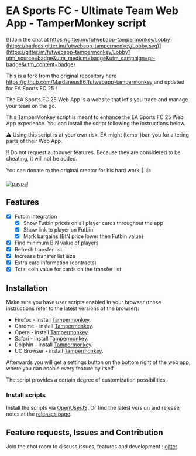 # EA Sports FC - Ultimate Team Web App - TamperMonkey script

[![Join the chat at https://gitter.im/futwebapp-tampermonkey/Lobby](https://badges.gitter.im/futwebapp-tampermonkey/Lobby.svg)](https://gitter.im/futwebapp-tampermonkey/Lobby?utm_source=badge&utm_medium=badge&utm_campaign=pr-badge&utm_content=badge)

This is a fork from the original repository here https://github.com/Mardaneus86/futwebapp-tampermonkey and updated for EA Sports FC 25 !

The EA Sports FC 25 Web App is a website that let's you trade and manage your team on the go.

This TamperMonkey script is meant to enhance the EA Sports FC 25 Web App experience. You can install the script following the instructions below. 

:warning: Using this script is at your own risk. EA might (temp-)ban you for altering parts of their Web App.

:bangbang: Do not request autobuyer features. Because they are considered to be cheating, it will not be added.

You can donate to the original creator for his hard work :beers: :+1:

[![paypal](https://www.paypalobjects.com/en_US/i/btn/btn_donateCC_LG.gif)](https://www.paypal.me/timklingeleers)

## Features
- [x] Futbin integration
  - [x] Show Futbin prices on all player cards throughout the app
  - [x] Show link to player on Futbin
  - [x] Mark bargains (BIN price lower then Futbin value)
- [x] Find minimum BIN value of players
- [x] Refresh transfer list
- [x] Increase transfer list size
- [x] Extra card information (contracts)
- [x] Total coin value for cards on the transfer list

## Installation
Make sure you have user scripts enabled in your browser (these instructions refer to the latest versions of the browser):

* Firefox - install [Tampermonkey](https://tampermonkey.net/?ext=dhdg&browser=firefox).
* Chrome - install [Tampermonkey](https://tampermonkey.net/?ext=dhdg&browser=chrome).
* Opera - install [Tampermonkey](https://tampermonkey.net/?ext=dhdg&browser=opera).
* Safari - install [Tampermonkey](https://tampermonkey.net/?ext=dhdg&browser=safari).
* Dolphin - install [Tampermonkey](https://tampermonkey.net/?ext=dhdg&browser=dolphin).
* UC Browser - install [Tampermonkey](https://tampermonkey.net/?ext=dhdg&browser=ucweb).

Afterwards you will get a settings button on the bottom right of the web app, where you can enable every feature by itself. 

The script provides a certain degree of customization possibilities.

### Install scripts
Install the scripts via [OpenUserJS][install-script]. Or find the latest version and release notes at the [releases page](https://github.com/djizus/futwebapp-tampermonkey/releases).

## Feature requests, Issues and Contribution
Join the chat room to discuss issues, features and development : [gitter](https://gitter.im/futwebapp-tampermonkey/Lobby)

[install-script]: https://openuserjs.org/install/djizus/FUT_Enhancer.user.js
